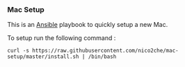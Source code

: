 ### Mac Setup

This is an [Ansible](https://www.ansible.com/) playbook to quickly setup a new Mac.

To setup run the following command :
```
curl -s https://raw.githubusercontent.com/nico2che/mac-setup/master/install.sh | /bin/bash
```
